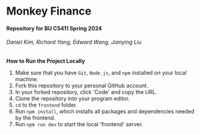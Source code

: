 # Monkey Finance

#### Repository for BU CS411 Spring 2024
###### Daniel Kim, Richard Yang, Edward Wang, Jianying Liu

**How to Run the Project Locally**
1. Make sure that you have `Git`, `Node.js`, and `npm` installed on your local machine.
2. Fork this repository to your personal GitHub account.
3. In your forked repository, click 'Code' and copy the URL.
4. Clone the repository into your program editor.
5. `cd` to the `frontend` folder.
6. Run `npm install`, which installs all packages and dependencies needed by the frontend.
7. Run `npm run dev` to start the local 'frontend' server.

